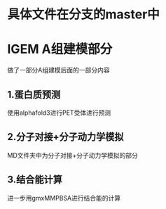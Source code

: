 # 具体文件在分支的master中
# IGEM A组建模部分
做了一部分A组建模后面的一部分内容
## 1.蛋白质预测
使用alphafold3进行PET受体进行预测
## 2.分子对接+分子动力学模拟
MD文件夹中为分子对接+分子动力学模拟的部分
## 3.结合能计算
进一步用gmxMMPBSA进行结合能的计算
